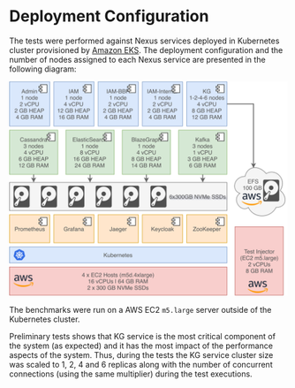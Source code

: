 # Deployment Configuration

The tests were performed against Nexus services deployed in Kubernetes cluster provisioned by [Amazon EKS](https://aws.amazon.com/eks/).
The deployment configuration and the number of nodes assigned to each Nexus service are presented in the following diagram:

![deployment configuration](/assets/img/performance_tests_environment.png)

The benchmarks were run on a AWS EC2 `m5.large` server outside of the Kubernetes cluster.

Preliminary tests shows that KG service is the most critical component of the system (as expected) and it has the most
impact of the performance aspects of the system. Thus, during the tests the KG service cluster size was scaled to 1, 2,
4 and 6 replicas along with the number of concurrent connections (using the same multiplier) during the test executions.
